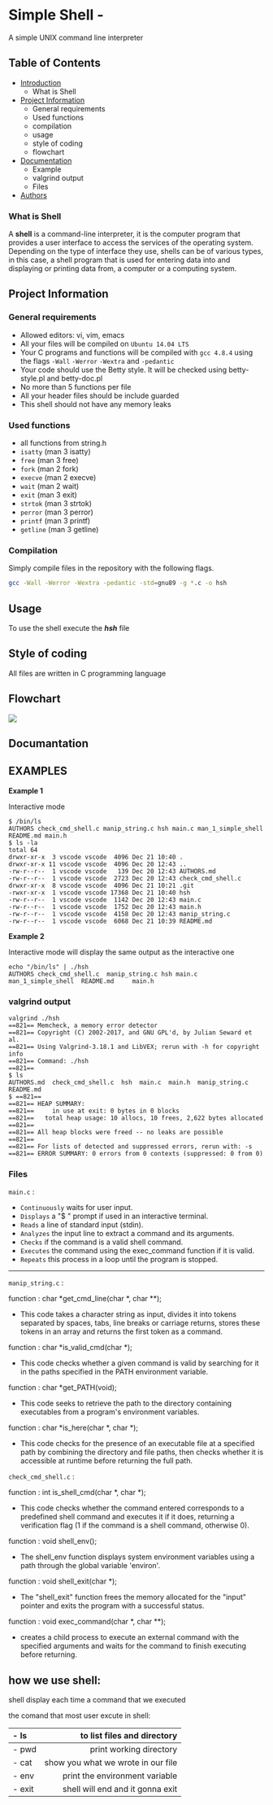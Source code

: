 # Simple Shell - 
A simple UNIX command line interpreter

## Table of Contents
* [Introduction](#Introduction)
  * What is Shell
* [Project Information](#Project-Information)
    * General requirements
    * Used functions
    * compilation
    * usage
    * style of coding
    * flowchart
* [Documentation](#Documentation)
    * Example
    * valgrind output
    * Files
* [Authors](#Authors)

### What is Shell

A **shell** is a command-line interpreter, it is the computer program that provides a user interface to access the services of the operating system. Depending on the type of interface they use, shells can be of various types, in this case, a shell program that is used for entering data into and displaying or printing data from, a computer or a computing system.

## Project Information
### General requirements

 * Allowed editors: vi, vim, emacs
 * All your files will be compiled on `Ubuntu 14.04 LTS`
 * Your C programs and functions will be compiled with `gcc 4.8.4` using the flags `-Wall` `-Werror` `-Wextra` and `-pedantic`
 * Your code should use the Betty style. It will be checked using betty-style.pl and betty-doc.pl
 * No more than 5 functions per file
 * All your header files should be include guarded
 * This shell should not have any memory leaks

### Used functions

* all functions from string.h
* `isatty` (man 3 isatty)
* `free` (man 3 free)
* `fork` (man 2 fork)
* `execve` (man 2 execve)
* `wait` (man 2 wait)
* `exit` (man 3 exit)
* `strtok` (man 3 strtok)
* `perror` (man 3 perror)
* `printf` (man 3 printf)
* `getline` (man 3 getline)

### Compilation

Simply compile files in the repository with the following flags.
```bash
gcc -Wall -Werror -Wextra -pedantic -std=gnu89 -g *.c -o hsh
```

## Usage

To use the shell execute the ***hsh*** file

## Style of coding

All files are written in C programming language

## Flowchart

<img src="https://files.slack.com/files-tmb/T0423U1MW21-F06B5DKCJM9-bfb9c56166/flowchart_simple_shell.drawio__2__720.png">
         <alt="Flowchart">

## Documantation

## EXAMPLES

**Example 1**

Interactive mode

```
$ /bin/ls
AUTHORS check_cmd_shell.c manip_string.c hsh main.c man_1_simple_shell  README.md main.h
$ ls -la
total 64
drwxr-xr-x  3 vscode vscode  4096 Dec 21 10:40 .
drwxr-xr-x 11 vscode vscode  4096 Dec 20 12:43 ..
-rw-r--r--  1 vscode vscode   139 Dec 20 12:43 AUTHORS.md
-rw-r--r--  1 vscode vscode  2723 Dec 20 12:43 check_cmd_shell.c
drwxr-xr-x  8 vscode vscode  4096 Dec 21 10:21 .git
-rwxr-xr-x  1 vscode vscode 17368 Dec 21 10:40 hsh
-rw-r--r--  1 vscode vscode  1142 Dec 20 12:43 main.c
-rw-r--r--  1 vscode vscode  1752 Dec 20 12:43 main.h
-rw-r--r--  1 vscode vscode  4158 Dec 20 12:43 manip_string.c
-rw-r--r--  1 vscode vscode  6068 Dec 21 10:39 README.md
```
**Example 2**

Interactive mode will display the same output as the interactive one

```
echo "/bin/ls" | ./hsh
AUTHORS check_cmd_shell.c  manip_string.c hsh main.c  man_1_simple_shell  README.md     main.h
```

### valgrind output

```
valgrind ./hsh
==821== Memcheck, a memory error detector
==821== Copyright (C) 2002-2017, and GNU GPL'd, by Julian Seward et al.
==821== Using Valgrind-3.18.1 and LibVEX; rerun with -h for copyright info
==821== Command: ./hsh
==821== 
$ ls
AUTHORS.md  check_cmd_shell.c  hsh  main.c  main.h  manip_string.c  README.md
$ ==821== 
==821== HEAP SUMMARY:
==821==     in use at exit: 0 bytes in 0 blocks
==821==   total heap usage: 10 allocs, 10 frees, 2,622 bytes allocated
==821== 
==821== All heap blocks were freed -- no leaks are possible
==821== 
==821== For lists of detected and suppressed errors, rerun with: -s
==821== ERROR SUMMARY: 0 errors from 0 contexts (suppressed: 0 from 0)
```

### Files

`main.c` :

* `Continuously` waits for user input.
* `Displays` a "$ " prompt if used in an interactive terminal.
* `Reads` a line of standard input (stdin).
* `Analyzes` the input line to extract a command and its arguments.
* `Checks` if the command is a valid shell command.
* `Executes` the command using the exec_command function if it is valid.
* `Repeats` this process in a loop until the program is stopped.

--------------------------------------------------------------------------

`manip_string.c` :

function : char *get_cmd_line(char *, char **);

* This code takes a character string as input, divides it into tokens separated by spaces, tabs, line breaks or carriage returns, stores these tokens in an array and returns the first token as a command.

function : char *is_valid_cmd(char *);

* This code checks whether a given command is valid by searching for it in the paths specified in the PATH environment variable.

function : char *get_PATH(void);

* This code seeks to retrieve the path to the directory containing executables from a program's environment variables. 

function : char *is_here(char *, char *);

* This code checks for the presence of an executable file at a specified path by combining the directory and file paths, then checks whether it is accessible at runtime before returning the full path.

`check_cmd_shell.c` :

function : int is_shell_cmd(char *, char *);

* This code checks whether the command entered corresponds to a predefined shell command and executes it if it does, returning a verification flag (1 if the command is a shell command, otherwise 0).

function : void shell_env();

* The shell_env function displays system environment variables using a path through the global variable 'environ'.

function : void shell_exit(char *);

* The "shell_exit" function frees the memory allocated for the "input" pointer and exits the program with a successful status.

function : void exec_command(char *, char **);

* creates a child process to execute an external command with the specified arguments and waits for the command to finish executing before returning.

## how we use shell:

shell display each time a command that we executed

the comand that most user excute in shell:          

|- ls        |to list files and directory            |
| :--------- | ------------------------------------: |
|- pwd       | print working directory               |
|- cat       | show you what we wrote in our file    |
|- env       | print the environment variable        |
|- exit      | shell will end and it gonna exit      |
